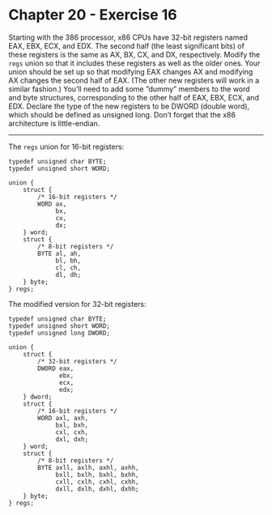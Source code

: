 # Chapter 20 - Exercise 16

Starting with the 386 processor, x86 CPUs have 32-bit registers named EAX, EBX, ECX, and EDX. The second half (the least significant bits) of these registers is the same as AX, BX, CX, and DX, respectively. Modify the `regs` union so that it includes these registers as well as the older ones. Your union should be set up so that modifying EAX changes AX and modifying AX changes the second half of EAX. (The other new registers will work in a similar fashion.) You’ll need to add some “dummy” members to the word and byte structures, corresponding to the other half of EAX, EBX, ECX, and EDX. Declare the type of the new registers to be DWORD (double word), which should be defined as unsigned long. Don’t forget that the x86 architecture is little-endian.

---

The `regs` union for 16-bit registers:

```
typedef unsigned char BYTE;
typedef unsigned short WORD;

union {
    struct {
        /* 16-bit registers */
        WORD ax, 
             bx, 
             cx, 
             dx;
    } word;
    struct {
        /* 8-bit registers */
        BYTE al, ah, 
             bl, bh, 
             cl, ch, 
             dl, dh;
    } byte;
} regs;
```

The modified version for 32-bit registers:

```
typedef unsigned char BYTE;
typedef unsigned short WORD;
typedef unsigned long DWORD;

union {
    struct {
        /* 32-bit registers */
        DWORD eax, 
              ebx, 
              ecx, 
              edx;
    } dword;
    struct {
        /* 16-bit registers */
        WORD axl, axh,
             bxl, bxh,
             cxl, cxh,
             dxl, dxh;
    } word;
    struct {
        /* 8-bit registers */
        BYTE axll, axlh, axhl, axhh,
             bxll, bxlh, bxhl, bxhh,
             cxll, cxlh, cxhl, cxhh,
             dxll, dxlh, dxhl, dxhh;
    } byte;
} regs;
```
